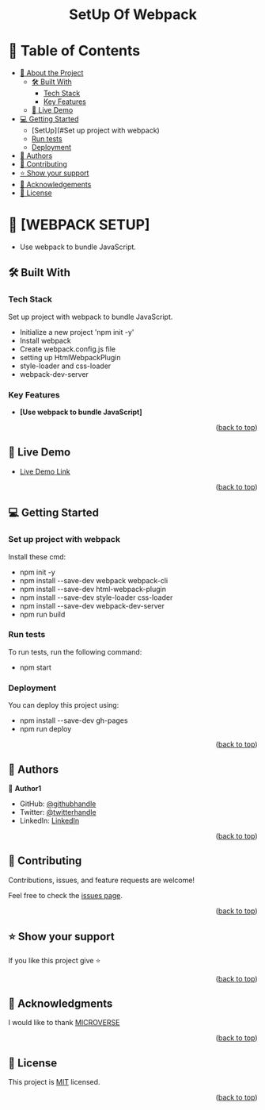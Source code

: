 <a name="readme-top"></a>

<div align="center">

  <h1><b>SetUp Of Webpack</b></h1>

</div>

<!-- TABLE OF CONTENTS -->

# 📗 Table of Contents

- [📖 About the Project](#about-project)
  - [🛠 Built With](#built-with)
    - [Tech Stack](#tech-stack)
    - [Key Features](#key-features)
  - [🚀 Live Demo](#live-demo)
- [💻 Getting Started](#getting-started)
  - [SetUp](#Set up project with webpack)
  - [Run tests](#run-tests)
  - [Deployment](#deployment)
- [👥 Authors](#authors)
- [🤝 Contributing](#contributing)
- [⭐️ Show your support](#support)
- [🙏 Acknowledgements](#acknowledgements)
- [📝 License](#license)

<!-- PROJECT DESCRIPTION -->

# 📖 [WEBPACK SETUP] <a name="about-project"></a>

- Use webpack to bundle JavaScript.

## 🛠 Built With <a name="built-with"></a>

### Tech Stack <a name="tech-stack"></a>

Set up project with webpack to bundle JavaScript.

- Initialize a new project 'npm init -y' 
- Install webpack
- Create webpack.config.js file
- setting up HtmlWebpackPlugin 
- style-loader and css-loader 
- webpack-dev-server

<!-- Features -->

### Key Features <a name="key-features"></a>

- **[Use webpack to bundle JavaScript]**

<p align="right">(<a href="#readme-top">back to top</a>)</p>

<!-- LIVE DEMO -->

## 🚀 Live Demo <a name="live-demo"></a>

- [Live Demo Link](https://Chandan-devs-tech.github.io/Setup-Webpack)

<p align="right">(<a href="#readme-top">back to top</a>)</p>

<!-- GETTING STARTED -->

## 💻 Getting Started <a name="getting-started"></a>

### Set up project with webpack

Install these cmd:

- npm init -y
- npm install --save-dev webpack webpack-cli   
- npm install --save-dev  html-webpack-plugin 
- npm install --save-dev style-loader css-loader  
- npm install --save-dev  webpack-dev-server  
- npm run build    

### Run tests

To run tests, run the following command:

- npm start

### Deployment

You can deploy this project using:

- npm install --save-dev gh-pages   
- npm run deploy   

<p align="right">(<a href="#readme-top">back to top</a>)</p>

<!-- AUTHORS -->

## 👥 Authors <a name="authors"></a>

👤 **Author1**

- GitHub: [@githubhandle](https://github.com/Chandan-devs-tech)
- Twitter: [@twitterhandle](https://twitter.com/ChandanGuptaDev)
- LinkedIn: [LinkedIn](https://www.linkedin.com/in/chandangupta-devs/)

<p align="right">(<a href="#readme-top">back to top</a>)</p>

<!-- CONTRIBUTING -->

## 🤝 Contributing <a name="contributing"></a>

Contributions, issues, and feature requests are welcome!

Feel free to check the [issues page](https://github.com/Chandan-devs-tech/Setup-Webpack/issues).

<p align="right">(<a href="#readme-top">back to top</a>)</p>

<!-- SUPPORT -->

## ⭐️ Show your support <a name="support"></a>

If you like this project give ⭐️

<p align="right">(<a href="#readme-top">back to top</a>)</p>

<!-- ACKNOWLEDGEMENTS -->

## 🙏 Acknowledgments <a name="acknowledgements"></a>

I would like to thank [MICROVERSE](https://www.microverse.org/)

<p align="right">(<a href="#readme-top">back to top</a>)</p>

<!-- LICENSE -->

## 📝 License <a name="license"></a>

This project is [MIT](https://github.com/Chandan-devs-tech/Setup-Webpack/blob/setupWebpack/MIT.md) licensed.

<p align="right">(<a href="#readme-top">back to top</a>)</p>
